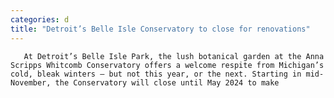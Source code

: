 ```yaml
---
categories: d
title: "Detroit’s Belle Isle Conservatory to close for renovations"
---
```


      
      

      
       At Detroit’s Belle Isle Park, the lush botanical garden at the Anna Scripps Whitcomb Conservatory offers a welcome respite from Michigan’s cold, bleak winters — but not this year, or the next. Starting in mid-November, the Conservatory will close until May 2024 to make 